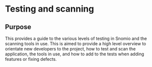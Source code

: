# Testing and scanning

## Purpose

This provides a guide to the various levels of testing in Snomio and the scanning tools in use. This
is aimed to provide a high level overview to orientate new developers to the project, how to test
and scan the application, the tools in use, and how to add to the tests when adding features or
fixing defects.